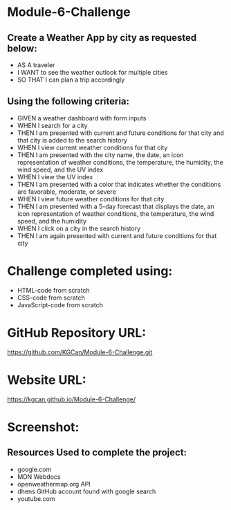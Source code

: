 # Module-6-Challenge

## Create a Weather App by city as requested below:

* AS A traveler
* I WANT to see the weather outlook for multiple cities
* SO THAT I can plan a trip accordingly

## Using the following criteria:

* GIVEN a weather dashboard with form inputs
* WHEN I search for a city
* THEN I am presented with current and future conditions for that city and that city is added to the search history
* WHEN I view current weather conditions for that city
* THEN I am presented with the city name, the date, an icon representation of weather conditions, the temperature, the humidity, the wind speed, and the UV index
* WHEN I view the UV index
* THEN I am presented with a color that indicates whether the conditions are favorable, moderate, or severe
* WHEN I view future weather conditions for that city
* THEN I am presented with a 5-day forecast that displays the date, an icon representation of weather conditions, the temperature, the wind speed, and the humidity
* WHEN I click on a city in the search history
* THEN I am again presented with current and future conditions for that city

# Challenge completed using:

* HTML-code from scratch
* CSS-code from scratch
* JavaScript-code from scratch

# GitHub Repository URL:

https://github.com/KGCan/Module-6-Challenge.git

# Website URL:

https://kgcan.github.io/Module-6-Challenge/

# Screenshot:



 ## Resources Used to complete the project:

* google.com
* MDN Webdocs
* openweathermap.org API
* dhens GitHub account found with google search
* youtube.com
